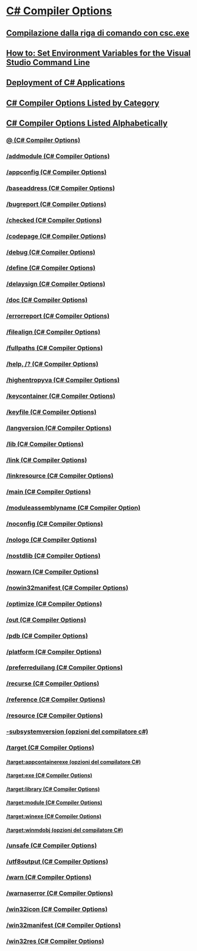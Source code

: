 # [C# Compiler Options](index.md)
## [Compilazione dalla riga di comando con csc.exe](command-line-building-with-csc-exe.md)
## [How to: Set Environment Variables for the Visual Studio Command Line](how-to-set-environment-variables-for-the-visual-studio-command-line.md)
## [Deployment of C# Applications](app-deployment.md)
## [C# Compiler Options Listed by Category](listed-by-category.md)
## [C# Compiler Options Listed Alphabetically](listed-alphabetically.md)
### [@ (C# Compiler Options)](response-file-compiler-option.md)
### [/addmodule (C# Compiler Options)](addmodule-compiler-option.md)
### [/appconfig (C# Compiler Options)](appconfig-compiler-option.md)
### [/baseaddress (C# Compiler Options)](baseaddress-compiler-option.md)
### [/bugreport (C# Compiler Options)](bugreport-compiler-option.md)
### [/checked (C# Compiler Options)](checked-compiler-option.md)
### [/codepage (C# Compiler Options)](codepage-compiler-option.md)
### [/debug (C# Compiler Options)](debug-compiler-option.md)
### [/define (C# Compiler Options)](define-compiler-option.md)
### [/delaysign (C# Compiler Options)](delaysign-compiler-option.md)
### [/doc (C# Compiler Options)](doc-compiler-option.md)
### [/errorreport (C# Compiler Options)](errorreport-compiler-option.md)
### [/filealign (C# Compiler Options)](filealign-compiler-option.md)
### [/fullpaths (C# Compiler Options)](fullpaths-compiler-option.md)
### [/help, /? (C# Compiler Options)](help-compiler-option.md)
### [/highentropyva (C# Compiler Options)](highentropyva-compiler-option.md)
### [/keycontainer (C# Compiler Options)](keycontainer-compiler-option.md)
### [/keyfile (C# Compiler Options)](keyfile-compiler-option.md)
### [/langversion (C# Compiler Options)](langversion-compiler-option.md)
### [/lib (C# Compiler Options)](lib-compiler-option.md)
### [/link (C# Compiler Options)](link-compiler-option.md)
### [/linkresource (C# Compiler Options)](linkresource-compiler-option.md)
### [/main (C# Compiler Options)](main-compiler-option.md)
### [/moduleassemblyname (C# Compiler Option)](moduleassemblyname-compiler-option.md)
### [/noconfig (C# Compiler Options)](noconfig-compiler-option.md)
### [/nologo (C# Compiler Options)](nologo-compiler-option.md)
### [/nostdlib (C# Compiler Options)](nostdlib-compiler-option.md)
### [/nowarn (C# Compiler Options)](nowarn-compiler-option.md)
### [/nowin32manifest (C# Compiler Options)](nowin32manifest-compiler-option.md)
### [/optimize (C# Compiler Options)](optimize-compiler-option.md)
### [/out (C# Compiler Options)](out-compiler-option.md)
### [/pdb (C# Compiler Options)](pdb-compiler-option.md)
### [/platform (C# Compiler Options)](platform-compiler-option.md)
### [/preferreduilang (C# Compiler Options)](preferreduilang-compiler-option.md)
### [/recurse (C# Compiler Options)](recurse-compiler-option.md)
### [/reference (C# Compiler Options)](reference-compiler-option.md)
### [/resource (C# Compiler Options)](resource-compiler-option.md)
### [-subsystemversion (opzioni del compilatore c#)](subsystemversion-compiler-option.md)
### [/target (C# Compiler Options)](target-compiler-option.md)
#### [/target:appcontainerexe (opzioni del compilatore C#)](target-appcontainerexe-compiler-option.md)
#### [/target:exe (C# Compiler Options)](target-exe-compiler-option.md)
#### [/target:library (C# Compiler Options)](target-library-compiler-option.md)
#### [/target:module (C# Compiler Options)](target-module-compiler-option.md)
#### [/target:winexe (C# Compiler Options)](target-winexe-compiler-option.md)
#### [/target:winmdobj (opzioni del compilatore C#)](target-winmdobj-compiler-option.md)
### [/unsafe (C# Compiler Options)](unsafe-compiler-option.md)
### [/utf8output (C# Compiler Options)](utf8output-compiler-option.md)
### [/warn (C# Compiler Options)](warn-compiler-option.md)
### [/warnaserror (C# Compiler Options)](warnaserror-compiler-option.md)
### [/win32icon (C# Compiler Options)](win32icon-compiler-option.md)
### [/win32manifest (C# Compiler Options)](win32manifest-compiler-option.md)
### [/win32res (C# Compiler Options)](win32res-compiler-option.md)
